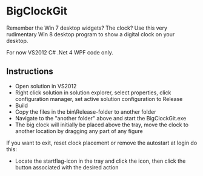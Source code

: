 BigClockGit
===========

Remember the Win 7 desktop widgets? The clock? Use this very rudimentary Win 8 desktop program to show a digital clock on your desktop.

For now VS2012 C# .Net 4 WPF code only.

Instructions
------------

* Open solution in VS2012
* Right click solution in solution explorer, select properties, click configuration manager, set active solution configuration to Release
* Build
* Copy the files in the bin\Release-folder to another folder
* Navigate to the "another folder" above and start the BigClockGit.exe
* The big clock will initially be placed above the tray, move the clock to another location by dragging any part of any figure

If you want to exit, reset clock placement or remove the autostart at login do this:

* Locate the startflag-icon in the tray and click the icon, then click the button associated with the desired action
